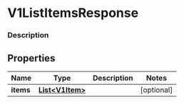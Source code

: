 
# V1ListItemsResponse

### Description



## Properties
Name | Type | Description | Notes
------------ | ------------- | ------------- | -------------
**items** | [**List&lt;V1Item&gt;**](V1Item.md) |  |  [optional]



